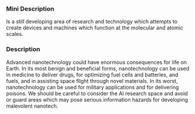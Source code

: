 ### Mini Description

Is a still developing area of research and technology which attempts to create devices and machines which function at the molecular and atomic scales.

### Description

Advanced nanotechnology could have enormous consequences for life on Earth. In its most benign and beneficial forms, nanotechnology can be used in medicine to deliver drugs, for optimizing fuel cells and batteries, and fuels, and in assisting space flight through novel materials. In its worst, nanotechnology can be used for military applications and for delivering poisons. We should be careful to consider the AI research space and avoid or guard areas which may pose serious information hazards for developing malevolent nanotech.
